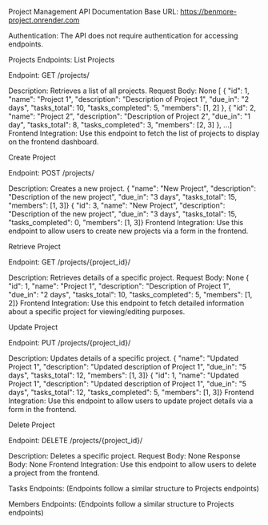 Project Management API Documentation
Base URL: https://benmore-project.onrender.com



Authentication:
The API does not require authentication for accessing endpoints.



Projects Endpoints:
List Projects

Endpoint: GET /projects/

Description: Retrieves a list of all projects.
Request Body: None
[ { "id": 1, "name": "Project 1", "description": "Description of Project 1", "due_in": "2 days", "tasks_total": 10, "tasks_completed": 5, "members": [1, 2] }, { "id": 2, "name": "Project 2", "description": "Description of Project 2", "due_in": "1 day", "tasks_total": 8, "tasks_completed": 3, "members": [2, 3] }, ...]
Frontend Integration: Use this endpoint to fetch the list of projects to display on the frontend dashboard.


Create Project

Endpoint: POST /projects/

Description: Creates a new project.
{ "name": "New Project", "description": "Description of the new project", "due_in": "3 days", "tasks_total": 15, "members": [1, 3]}
{ "id": 3, "name": "New Project", "description": "Description of the new project", "due_in": "3 days", "tasks_total": 15, "tasks_completed": 0, "members": [1, 3]}
Frontend Integration: Use this endpoint to allow users to create new projects via a form in the frontend.

Retrieve Project

Endpoint: GET /projects/{project_id}/

Description: Retrieves details of a specific project.
Request Body: None
{ "id": 1, "name": "Project 1", "description": "Description of Project 1", "due_in": "2 days", "tasks_total": 10, "tasks_completed": 5, "members": [1, 2]}
Frontend Integration: Use this endpoint to fetch detailed information about a specific project for viewing/editing purposes.


Update Project

Endpoint: PUT /projects/{project_id}/

Description: Updates details of a specific project.
{ "name": "Updated Project 1", "description": "Updated description of Project 1", "due_in": "5 days", "tasks_total": 12, "members": [1, 3]}
{ "id": 1, "name": "Updated Project 1", "description": "Updated description of Project 1", "due_in": "5 days", "tasks_total": 12, "tasks_completed": 5, "members": [1, 3]}
Frontend Integration: Use this endpoint to allow users to update project details via a form in the frontend.

Delete Project

Endpoint: DELETE /projects/{project_id}/

Description: Deletes a specific project.
Request Body: None
Response Body: None
Frontend Integration: Use this endpoint to allow users to delete a project from the frontend.




Tasks Endpoints:
(Endpoints follow a similar structure to Projects endpoints)



Members Endpoints:
(Endpoints follow a similar structure to Projects endpoints)


